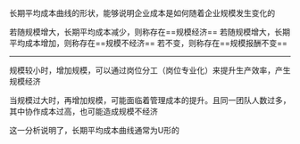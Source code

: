长期平均成本曲线的形状，能够说明企业成本是如何随着企业规模发生变化的

若随规模增大，长期平均成本减少，则称存在==规模经济==
若随规模增大，长期平均成本增加，则称存在==规模不经济==
若不变，则称存在==规模报酬不变==

---
规模较小时，增加规模，可以通过岗位分工（岗位专业化）来提升生产效率，产生规模经济

当规模过大时，再增加规模，可能面临着管理成本的提升。且同一团队人数过多，其中协作成本过高，也可能造成规模不经济

这一分析说明了，长期平均成本曲线通常为U形的